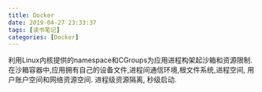 ```yaml
---
title: Docker
date: 2019-04-27 23:33:37
tags: [读书笔记]
categories: [Docker]
---
```


利用Linux内核提供的namespace和CGroups为应用进程构架起沙箱和资源限制.
在沙箱容器中,应用拥有自己的设备文件,进程间通信环境,根文件系统,进程空间,
用户账户空间和网络资源空间.
进程级资源隔离, 秒级启动.
